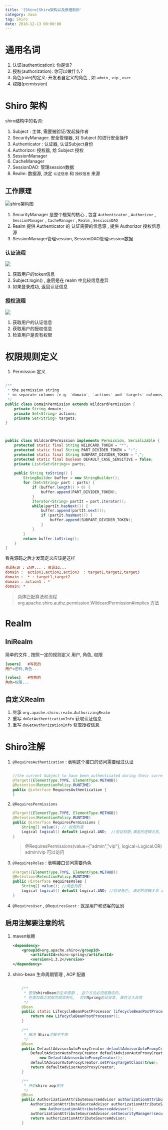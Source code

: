 ```yaml
---
title: '[Shiro]Shiro架构以及原理剖析'
category: Java
tag: Shiro
date: 2018-12-13 00:00:00
---
```


# 通用名词

1. 认证(authentication):  你是谁? 
2. 授权(authorization):  你可以做什么?
3. 角色(role)的定义: 开发者自定义的角色 , 如 `admin` , `vip` , `user`
4. 权限(permission)


# Shiro 架构

shiro结构中的名词: 

1. Subject :  主体, 需要被验证/发起操作者
2. SecurityManager: 安全管理器, 对 Subject 的进行安全操作
3. Authenticator : 认证器, 认证Subject身份
4. Authorizor:  授权器, 给 Subject 授权
5. SessionManager
6. CacheManager
7. SessionDAO:  管理session数据
8. Realm: 数据源, 决定 `认证信息` 和 `授权信息` 来源

## 工作原理

![shiro架构图](/images/shiro_arc.png)

1. SecurityManager 是整个框架的核心 , 包含 `Authenticator`  ,  `Authorizor` , `SessionManager` , `CacheManager` , `Realm`  ,  `SessioinDAO`
2.  Realm 提供  Authenticator 的 认证需要的信息源 , 提供  Authorizor 授权信息源
3. SessionManager管理session,  SessionDAO管理session数据

### 认证流程

![](/images/shiro_authentication.png)

1. 获取用户的token信息
2. Subject.login() , 底层是在 realm 中比较信息差异
3. 如果登录成功, 返回认证信息

### 授权流程

![](/images/shiro_authorizer.png)

1. 获取用户的认证信息
2. 获取用户的授权信息
3. 检查用户是否有权限


# 权限规则定义


1.  Permission 定义

```java

/**
 * the permission string
 * in separate columns (e.g. 'domain', 'actions' and 'targets' columns)
 */
public class DomainPermission extends WildcardPermission {
    private String domain;
    private Set<String> actions;
    private Set<String> targets;
}



public class WildcardPermission implements Permission, Serializable {
    protected static final String WILDCARD_TOKEN = "*";
    protected static final String PART_DIVIDER_TOKEN = ":";
    protected static final String SUBPART_DIVIDER_TOKEN = ",";
    protected static final boolean DEFAULT_CASE_SENSITIVE = false;
    private List<Set<String>> parts;
    
	public String toString() {
        StringBuilder buffer = new StringBuilder();
        for (Set<String> part : parts) {
            if (buffer.length() > 0) {
                buffer.append(PART_DIVIDER_TOKEN);
            }
            Iterator<String> partIt = part.iterator();
            while(partIt.hasNext()) {
                buffer.append(partIt.next());
                if (partIt.hasNext()) {
                    buffer.append(SUBPART_DIVIDER_TOKEN);
                }
            }
        }
        return buffer.toString();
    }
}
```



看完源码之后才发现定义应该是这样

```ini
资源标识 : 动作... : 资源Id...
domain :  action1,action2,action3  : target1,target2,target3
domain :  * : target1,target2
domain : action1 : *
domain: *
```
> 具体匹配算法和流程 org.apache.shiro.authz.permission.WildcardPermission#implies 方法



# Realm



## IniRealm

简单的文件 , 按照一定的规则定义  用户, 角色, 权限 

```ini
[users]   #写死的
用户=密码,角色...

[roles]   #写死的
角色=权限...
```



## 自定义Realm

1. 继承 `org.apache.shiro.realm.AuthorizingRealm` 
2.  重写  `doGetAuthenticationInfo`  获取认证信息
3.  重写 `doGetAuthorizationInfo`    获取授权信息



# Shiro注解



1. `@RequiresAuthentication` : 表明这个接口的访问需要经过认证

   ```java
   
   //the current Subject to have been authenticated during their current session
   @Target({ElementType.TYPE, ElementType.METHOD})
   @Retention(RetentionPolicy.RUNTIME)
   public @interface RequiresAuthentication {
   }
   ```

2. `@RequiresPermissions` 

   ```java
   @Target({ElementType.TYPE, ElementType.METHOD})
   @Retention(RetentionPolicy.RUNTIME)
   public @interface RequiresPermissions {
       String[] value(); // 权限列表
       Logical logical() default Logical.AND;  //验证权限,满足的逻辑关系, and/or
   }
   ```

   > @RequiresPermissions(value={"admin","vip"}, logical=Logical.OR)    admin/vip  可以访问

3. `@RequiresRoles` : 表明接口访问需要角色

   ```java
   @Target({ElementType.TYPE, ElementType.METHOD})
   @Retention(RetentionPolicy.RUNTIME)
   public @interface RequiresRoles {
       String[] value(); //角色列表
       Logical logical() default Logical.AND; //验证角色, 满足的逻辑关系 and/or
   }
   ```

4. `@RequiresUser`   , `@RequiresGuest` : 就是用户和访客的区别



## 启用注解要注意的坑

1. maven依赖

   ```xml
   <dependency>
       <groupId>org.apache.shiro</groupId>
           <artifactId>shiro-spring</artifactId>
           <version>1.3.2</version>
   </dependency>
   ```

2. shiro-bean 生命周期管理 , AOP 配置

   ```java
   
       /**
        * 管理shiroBean的生命周期 , 这个方法必须是静态的,
        * 在类加载之前就完成实例化,  否则Spring启动异常, 属性注入异常
        */
       @Bean
       public static LifecycleBeanPostProcessor lifecycleBeanPostProcessor() {
           return new LifecycleBeanPostProcessor();
       }
   
       /**
        * 解决 Shiro注解不生效
        */
       @Bean
       public DefaultAdvisorAutoProxyCreator defaultAdvisorAutoProxyCreator() {
           DefaultAdvisorAutoProxyCreator defaultAdvisorAutoProxyCreator =
               new DefaultAdvisorAutoProxyCreator();
           defaultAdvisorAutoProxyCreator.setProxyTargetClass(true);
           return defaultAdvisorAutoProxyCreator;
       }
   
       /**
        * 开启shiro aop支持
        */
       @Bean
       public AuthorizationAttributeSourceAdvisor authorizationAttributeSourceAdvisor() {
           AuthorizationAttributeSourceAdvisor authorizationAttributeSourceAdvisor =
               new AuthorizationAttributeSourceAdvisor();
           authorizationAttributeSourceAdvisor.setSecurityManager(securityManager());
           return authorizationAttributeSourceAdvisor;
       }
   ```

